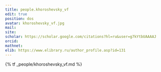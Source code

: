 ```yaml
---
title: people.khoroshevsky_vf
edit: true
position: dos
avatar: khoroshevsky_vf.jpg
mail:
site:
scholar: https://scholar.google.com/citations?hl=ru&user=g7kYtbUAAAAJ
orcid:
mathnet:
elib: https://www.elibrary.ru/author_profile.asp?id=131
---
```


{% tf _people/khoroshevsky_vf.md %}
